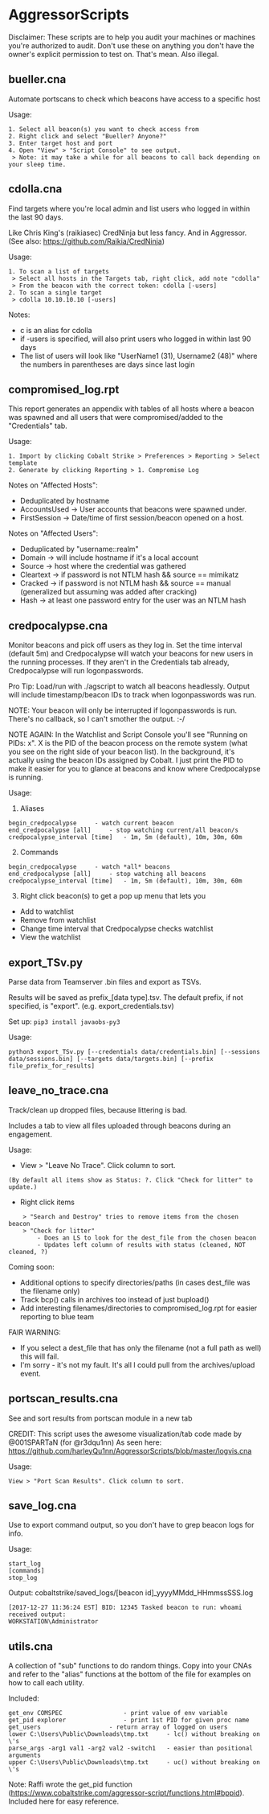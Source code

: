 # AggressorScripts

Disclaimer: These scripts are to help you audit your machines or machines you're authorized to audit. Don't use these on anything you don't have the owner's explicit permission to test on. That's mean. Also illegal. 

## bueller.cna
Automate portscans to check which beacons have access to a specific host

Usage:
```
1. Select all beacon(s) you want to check access from 
2. Right click and select "Bueller? Anyone?"
3. Enter target host and port
4. Open "View" > "Script Console" to see output.
 > Note: it may take a while for all beacons to call back depending on your sleep time. 
```

## cdolla.cna
Find targets where you're local admin and list users who logged in within the last 90 days.

Like Chris King's (raikiasec) CredNinja but less fancy. And in Aggressor. (See also: https://github.com/Raikia/CredNinja)

Usage:
```
1. To scan a list of targets
 > Select all hosts in the Targets tab, right click, add note "cdolla"
 > From the beacon with the correct token: cdolla [-users]
2. To scan a single target
 > cdolla 10.10.10.10 [-users]
```

Notes:
* c is an alias for cdolla
* if -users is specified, will also print users who logged in within last 90 days
* The list of users will look like "UserName1 (31), Username2 (48)" where the numbers in parentheses are days since last login

## compromised_log.rpt
This report generates an appendix with tables of all hosts where a beacon was spawned and all users that were compromised/added to the "Credentials" tab. 

Usage:
```
1. Import by clicking Cobalt Strike > Preferences > Reporting > Select template
2. Generate by clicking Reporting > 1. Compromise Log
```

Notes on "Affected Hosts":
* Deduplicated by hostname
* AccountsUsed -> User accounts that beacons were spawned under. 
* FirstSession -> Date/time of first session/beacon opened on a host.

Notes on "Affected Users":
* Deduplicated by "username::realm"
* Domain -> will include hostname if it's a local account
* Source -> host where the credential was gathered 
* Cleartext -> if password is not NTLM hash && source == mimikatz
* Cracked -> if password is not NTLM hash && source == manual (generalized but assuming was added after cracking)
* Hash -> at least one password entry for the user was an NTLM hash

## credpocalypse.cna
Monitor beacons and pick off users as they log in. Set the time interval (default 5m) and Credpocalypse will watch your beacons for new users in the running processes. If they aren't in the Credentials tab already, Credpocalypse will run logonpasswords.

Pro Tip: Load/run with ./agscript to watch all beacons headlessly. Output will include timestamp/beacon IDs to track when logonpasswords was run. 

NOTE: Your beacon will only be interrupted if logonpasswords is run. There's no callback, so I can't smother the output. :-/ 

NOTE AGAIN: In the Watchlist and Script Console you'll see "Running on PIDs: x". X is the PID of the beacon process on the remote system (what you see on the right side of your beacon list). In the background, it's actually using the beacon IDs assigned by Cobalt. I just print the PID to make it easier for you to glance at beacons and know where Credpocalypse is running. 

Usage:
1. Aliases
```
begin_credpocalypse		- watch current beacon
end_credpocalypse [all]		- stop watching current/all beacon/s
credpocalypse_interval [time]	- 1m, 5m (default), 10m, 30m, 60m
```
2. Commands
```
begin_credpocalypse		- watch *all* beacons
end_credpocalypse [all]		- stop watching all beacons
credpocalypse_interval [time]	- 1m, 5m (default), 10m, 30m, 60m
```
3. Right click beacon(s) to get a pop up menu that lets you 
* Add to watchlist
* Remove from watchlist
* Change time interval that Credpocalypse checks watchlist
* View the watchlist 

## export_TSv.py
Parse data from Teamserver .bin files and export as TSVs. 

Results will be saved as prefix\_\[data type\].tsv. The default prefix, if not specified, is "export". (e.g. export_credentials.tsv)

Set up: `pip3 install javaobs-py3`

Usage:
```
python3 export_TSv.py [--credentials data/credentials.bin] [--sessions data/sessions.bin] [--targets data/targets.bin] [--prefix file_prefix_for_results]
```

## leave\_no\_trace.cna
Track/clean up dropped files, because littering is bad. 

Includes a tab to view all files uploaded through beacons during an engagement. 

Usage:
* View > "Leave No Trace". Click column to sort. 
```
(By default all items show as Status: ?. Click "Check for litter" to update.) 
```
* Right click items 
```
    > "Search and Destroy" tries to remove items from the chosen beacon
    > "Check for litter" 
        - Does an LS to look for the dest_file from the chosen beacon
        - Updates left column of results with status (cleaned, NOT cleaned, ?)
```

Coming soon:
* Additional options to specify directories/paths (in cases dest_file was the filename only)
* Track bcp() calls in archives too instead of just bupload() 
* Add interesting filenames/directories to compromised_log.rpt for easier reporting to blue team

FAIR WARNING:
* If you select a dest_file that has only the filename (not a full path as well) this will fail. 
* I'm sorry - it's not my fault. It's all I could pull from the archives/upload event.

## portscan_results.cna 
See and sort results from portscan module in a new tab

CREDIT:
This script uses the awesome visualization/tab code made by @001SPARTaN (for @r3dqu1nn)
As seen here: https://github.com/harleyQu1nn/AggressorScripts/blob/master/logvis.cna

Usage:
```
View > "Port Scan Results". Click column to sort.
```

## save_log.cna 
Use to export command output, so you don't have to grep beacon logs for info. 

Usage:
```
start_log
[commands]
stop_log
```

Output: cobaltstrike/saved_logs/[beacon id]_yyyyMMdd_HHmmssSSS.log
```
[2017-12-27 11:36:24 EST] BID: 12345 Tasked beacon to run: whoami
received output: 
WORKSTATION\Administrator
```

## utils.cna 
A collection of "sub" functions to do random things. Copy into your CNAs and refer to the "alias" functions at the bottom of the file for examples on how to call each utility.

Included:
```
get_env COMSPEC					- print value of env variable
get_pid explorer				- print 1st PID for given proc name
get_users					- return array of logged on users
lower C:\Users\Public\Downloads\tmp.txt 	- lc() without breaking on \'s 
parse_args -arg1 val1 -arg2 val2 -switch1	- easier than positional arguments
upper C:\Users\Public\Downloads\tmp.txt 	- uc() without breaking on \'s
```

Note: 
Raffi wrote the get_pid function (https://www.cobaltstrike.com/aggressor-script/functions.html#bppid). Included here for easy reference. 

